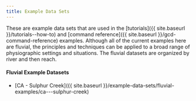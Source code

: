 ```yaml
---
title: Example Data Sets
---
```


These are example data sets that are used in the [tutorials]({{ site.baseurl }}/tutorials--how-to) and [command reference]({{ site.baseurl }}/gcd-command-reference) examples. Although all of the current examples here are fluvial, the principles and techniques can be applied to a broad range of physiographic settings and situations. The fluvial datasets are organized by river and then reach.

#### Fluvial Example Datasets

- [CA - Sulphur Creek]({{ site.baseurl }}/example-data-sets/fluvial-examples/ca---sulphur-creek)